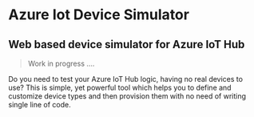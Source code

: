 # Azure Iot Device Simulator
## Web based device simulator for Azure IoT Hub

> Work in progress ....

Do you need to test your Azure IoT Hub logic, having no real devices to use? This is simple, yet powerful tool which helps you to define and customize device types and then provision them with no need of writing single line of code.



